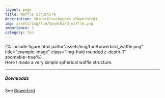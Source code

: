 ```yaml
---
layout: page
title: Waffle Structure
description: Rhino(Grasshopper->Bowerbird)
img: assets/img/fun/bowerbird_waffle.png
importance: 7
category: fun
---
```


<div class="row">
    <div class="col-sm mt-3 mt-md-0">
        {% include figure.html path="assets/img/fun/bowerbird_waffle.png" title="example image" class="img-fluid rounded z-depth-1" zoomable=true%}
    </div>    
</div>
<div class="caption">
    Here I made a very simple spherical waffle structure.
</div>

------
##### **Downloads**
See [Bowerbird](https://github.com/oberbichler/Bowerbird)